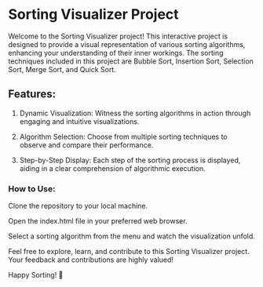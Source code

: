 # Sorting Visualizer Project
Welcome to the Sorting Visualizer project! This interactive project is designed to provide a visual representation of various sorting algorithms, enhancing your understanding of their inner workings. The sorting techniques included in this project are Bubble Sort, Insertion Sort, Selection Sort, Merge Sort, and Quick Sort.

## Features:
1. Dynamic Visualization: Witness the sorting algorithms in action through engaging and intuitive visualizations.

2. Algorithm Selection: Choose from multiple sorting techniques to observe and compare their performance.

3. Step-by-Step Display: Each step of the sorting process is displayed, aiding in a clear comprehension of algorithmic execution.

### How to Use:

Clone the repository to your local machine.

Open the index.html file in your preferred web browser.

Select a sorting algorithm from the menu and watch the visualization unfold.


Feel free to explore, learn, and contribute to this Sorting Visualizer project. Your feedback and contributions are highly valued!

Happy Sorting! 🚀
